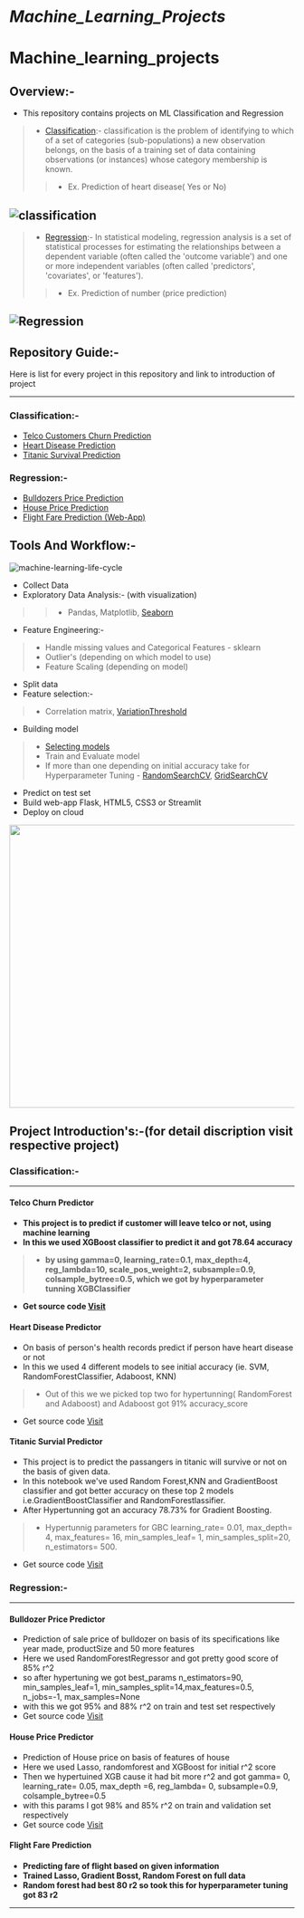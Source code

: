 # _Machine_Learning_Projects_


# Machine_learning_projects

## Overview:-
* This repository contains projects on ML Classification and Regression
>* [Classification](https://en.wikipedia.org/wiki/Statistical_classification):-  classification is the problem of identifying to which of a set of categories (sub-populations) a new observation belongs, 
on the basis of a training set of data containing observations (or instances) whose category membership is known.
>>* Ex. Prediction of heart disease( Yes or No)

![classification](https://user-images.githubusercontent.com/75840165/109419751-04d5c900-79f5-11eb-93b6-004d2875116b.png)
------------------------------------------------------------------

>* [Regression](https://en.wikipedia.org/wiki/Regression_analysis):- In statistical modeling, regression analysis is a set of statistical processes for estimating the relationships between a dependent 
variable (often called the 'outcome variable') and one or more independent variables (often called 'predictors', 'covariates', or 'features').
>>* Ex. Prediction of number (price prediction)

![Regression](https://user-images.githubusercontent.com/75840165/109419745-ff787e80-79f4-11eb-9f1d-55646eb0dce8.png)
--------------------------------------------------

## Repository Guide:-
Here is list for every project in this repository and link to introduction of project

--------------------------------------------------
### Classification:-
* <a href='#Telco-churn'>Telco Customers Churn Prediction</a>
* <a href="#Heart-dis">Heart Disease Prediction</a>
* <a href="#Titanic">Titanic Survival Prediction</a>

### Regression:-
* <a href='#Bulldozers'>Bulldozers Price Prediction<a>
* <a href="#House-price">House Price Prediction</a>
* <a href="#Flight-fare">Flight Fare Prediction (Web-App)</a>

## Tools And Workflow:-

![machine-learning-life-cycle](https://user-images.githubusercontent.com/75840165/114572787-6dbb8c80-9c95-11eb-8865-d8bf0d677f68.png)

* Collect Data
* Exploratory Data Analysis:- (with visualization)
>>* Pandas, Matplotlib, [Seaborn](https://seaborn.pydata.org/)
* Feature Engineering:-
>* Handle missing values and Categorical Features - sklearn
>* Outlier's (depending on which model to use)
>* Feature Scaling (depending on model)
* Split data
* Feature selection:-
>* Correlation matrix, [VariationThreshold](https://scikit-learn.org/stable/modules/generated/sklearn.feature_selection.VarianceThreshold.html)
* Building model 
>* [Selecting models](https://scikit-learn.org/stable/tutorial/machine_learning_map/index.html)
>* Train and Evaluate model
>* If more than one depending on initial accuracy take for Hyperparameter Tuning - [RandomSearchCV](https://scikit-learn.org/stable/modules/generated/sklearn.model_selection.RandomizedSearchCV.html#sklearn.model_selection.RandomizedSearchCV), [GridSearchCV](https://scikit-learn.org/stable/modules/generated/sklearn.model_selection.GridSearchCV.html)
* Predict on test set
* Build web-app Flask, HTML5, CSS3 or Streamlit
* Deploy on cloud

<img src="https://user-images.githubusercontent.com/75840165/109416819-79553b80-79e6-11eb-9b75-a0861894af1c.png" height=500, width=700/>

## Project Introduction's:-(for detail discription visit respective project)

### Classification:-
-----------------------------------------------
<h4 id='Telco-churn'>Telco Churn Predictor<h4>

* This project is to predict if customer will leave telco or not, using machine learning
* In this we used XGBoost classifier to predict it and got 78.64 accuracy
>* by using  gamma=0, learning_rate=0.1, max_depth=4, reg_lambda=10, scale_pos_weight=2, subsample=0.9, colsample_bytree=0.5, which we got by hyperparameter tunning XGBClassifier
* Get source code [Visit][Telco-churn]

<h4 id='Heart-dis'> Heart Disease Predictor</h4>

* On basis of person's health records predict if person have heart disease or not
* In this we used 4 different models to see initial accuracy (ie. SVM, RandomForestClassifier, Adaboost, KNN)
>* Out of this we we picked top two for hypertunning( RandomForest and Adaboost) and Adaboost got 91% accuracy_score
* Get source code [Visit][Heart-dis]

<h4 id='Titanic'> Titanic Survial Predictor</h4>

* This project is to predict the passangers in titanic will survive or not on the basis of given data.
* In this notebook we've used Random Forest,KNN and GradientBoost classifier and got better accuracy on these top 2 models i.e.GradientBoostClassifier and RandomForestlassifier.
* After Hypertunning got an accuracy 78.73% for Gradient Boosting.
>* Hypertunnig parameters for GBC learning_rate= 0.01, max_depth= 4, max_features= 16, min_samples_leaf= 1, min_samples_split=20, n_estimators= 500.
* Get source code [Visit][Titanic]

### Regression:-
------------------------------------------------------------------
<h4 id='Bulldozers'> Bulldozer Price Predictor</h4> 

* Prediction of sale price of bulldozer on basis of its specifications like year made, productSize and 50 more features 
* Here we used RandomForestRegressor and got pretty good score of 85% r^2 
* so after hypertuning we got best_params n_estimators=90, min_samples_leaf=1, min_samples_split=14,max_features=0.5, n_jobs=-1, max_samples=None 
* with this we got 95% and 88% r^2 on train and test set respectively
* Get source code [Visit][Bulldozers]


<h4 id='House-price'> House Price Predictor</h4>

* Prediction of House price on basis of features of house
* Here we used Lasso, randomforest and XGBoost for initial r^2 score
* Then we hypertuined XGB cause it had bit more r^2 and got gamma= 0, learning_rate= 0.05, max_depth =6, reg_lambda= 0, subsample=0.9, colsample_bytree=0.5
* with this params I got 98% and 85% r^2 on train and validation set respectively
* Get source code [Visit][House-price]


<h4 id='Flight-fare'> Flight Fare Prediction <h4>

* Predicting fare of flight based on given information
* Trained Lasso, Gradient Bosst, Random Forest on full data
* Random forest had best 80 r2 so took this for hyperparameter tuning got 83 r2

  

-------------------------------------------------------------------------------------------------------------------------------------------------------------------------







<!-- Classification Links-->
[Telco-churn]: https://github.com/AdiShirsath/Machine_learning_projects/tree/main/Classification_Problems/Telco_churn_prediction
[Titanic]: https://github.com/AdiShirsath/Machine_learning_projects/tree/main/Classification_Problems/Titanic_Survival_prediction
[Heart-dis]: https://github.com/AdiShirsath/Machine_learning_projects/tree/main/Classification_Problems/Prediction_of_heart_disease

<!-- regression Links-->
[Bulldozers]: https://github.com/AdiShirsath/Machine_learning_projects/tree/main/Regression_Problems/Bulldozers_price_prediction_project
[House-price]: https://github.com/AdiShirsath/Machine_learning_projects/tree/main/Regression_Problems/House_price_prediction
[Flight-fare]: https://github.com/AdiShirsath/Machine_learning_projects/tree/main/Regression_Problems/Flight_Fare_Prediction
